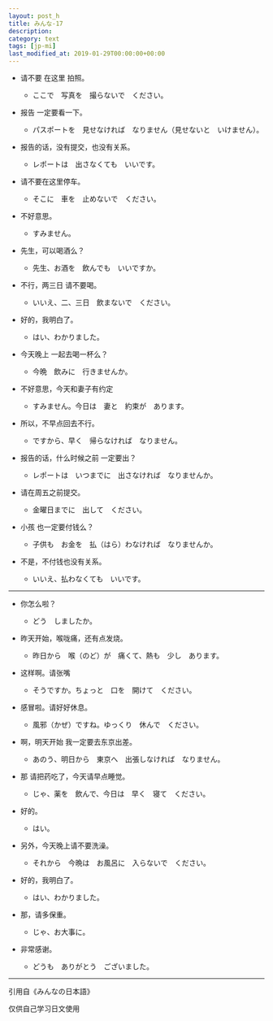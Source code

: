 ```yaml
---
layout: post_h
title: みんな-17
description:
category: text
tags: [jp-mi]
last_modified_at: 2019-01-29T00:00:00+00:00
---
```


- 请不要 在这里 拍照。

    - ここで　写真を　撮らないで　ください。


- 报告 一定要看一下。

    - パスポートを　見せなければ　なりません（見せないと　いけません）。


- 报告的话，没有提交，也没有关系。

    - レポートは　出さなくても　いいです。



- 请不要在这里停车。

    - そこに　車を　止めないで　ください。

- 不好意思。

    - すみません。


- 先生，可以喝酒么？

    - 先生、お酒を　飲んでも　いいですか。

- 不行，两三日 请不要喝。

    - いいえ、二、三日　飲まないで　ください。

- 好的，我明白了。

    - はい、わかりました。


- 今天晚上 一起去喝一杯么？

    - 今晩　飲みに　行きませんか。

- 不好意思，今天和妻子有约定

    - すみません。今日は　妻と　約束が　あります。

- 所以，不早点回去不行。

    - ですから、早く　帰らなければ　なりません。


- 报告的话，什么时候之前 一定要出？

    - レポートは　いつまでに　出さなければ　なりませんか。

- 请在周五之前提交。

    - 金曜日までに　出して　ください。


- 小孩 也一定要付钱么？

    - 子供も　お金を　払（はら）わなければ　なりませんか。

- 不是，不付钱也没有关系。

    - いいえ、払わなくても　いいです。



<hr>

- 你怎么啦？

    - どう　しましたか。

- 昨天开始，喉咙痛，还有点发烧。

    - 昨日から　喉（のど）が　痛くて、熱も　少し　あります。

- 这样啊。请张嘴

    - そうですか。ちょっと　口を　開けて　ください。

- 感冒啦。请好好休息。

    - 風邪（かぜ）ですね。ゆっくり　休んで　ください。

- 啊，明天开始 我一定要去东京出差。

    - あのう、明日から　東京へ　出張しなければ　なりません。

- 那 请把药吃了，今天请早点睡觉。

    - じゃ、薬を　飲んで、今日は　早く　寝て　ください。

- 好的。

    - はい。

- 另外，今天晚上请不要洗澡。

    - それから　今晩は　お風呂に　入らないで　ください。

- 好的，我明白了。

    - はい、わかりました。

- 那，请多保重。

    - じゃ、お大事に。

- 非常感谢。

    - どうも　ありがとう　ございました。


<hr>

引用自《みんなの日本語》

仅供自己学习日文使用
